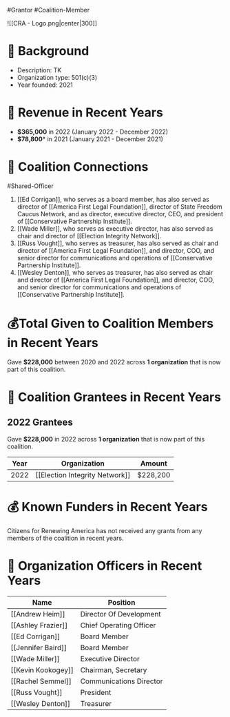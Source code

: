 #Grantor #Coalition-Member


![[CRA - Logo.png|center|300]]

# 📍 Background

- Description: TK
- Organization type: 501(c)(3)
- Year founded: 2021
# 💸 Revenue in Recent Years

- **$365,000** in 2022 (January 2022 - December 2022)
- **$78,800*** in 2021 (January 2021 - December 2021)

# 🔗 Coalition Connections

#Shared-Officer

1. [[Ed Corrigan]], who serves as a board member, has also served as director of [[America First Legal Foundation]], director of State Freedom Caucus Network, and as director, executive director, CEO, and president of [[Conservative Partnership Institute]].
2. [[Wade Miller]], who serves as executive director, has also served as chair and director of [[Election Integrity Network]].
3. [[Russ Vought]], who serves as treasurer, has also served as chair and director of [[America First Legal Foundation]], and director, COO, and senior director for communications and operations of [[Conservative Partnership Institute]].
4. [[Wesley Denton]], who serves as treasurer, has also served as chair and director of [[America First Legal Foundation]], and director, COO, and senior director for communications and operations of [[Conservative Partnership Institute]].

# 💰Total Given to Coalition Members in Recent Years

Gave **$228,000** between 2020 and 2022 across **1 organization** that is now part of this coalition.
# 💸 Coalition Grantees in Recent Years

## 2022 Grantees

Gave **$228,000** in 2022 across **1 organization** that is now part of this coalition.

| Year | Organization                   | Amount   |
| ---- | ------------------------------ | -------- |
| 2022 | [[Election Integrity Network]] | $228,200 |

# 💰 Known Funders in Recent Years  

Citizens for Renewing America has not received any grants from any members of the coalition in recent years.
# 💼 Organization Officers in Recent Years

| Name               | Position                |
| ------------------ | ----------------------- |
| [[Andrew Heim]]    | Director Of Development |
| [[Ashley Frazier]] | Chief Operating Officer |
| [[Ed Corrigan]]    | Board Member            |
| [[Jennifer Baird]] | Board Member            |
| [[Wade Miller]]    | Executive Director      |
| [[Kevin Kookogey]] | Chairman, Secretary     |
| [[Rachel Semmel]]  | Communications Director |
| [[Russ Vought]]    | President               |
| [[Wesley Denton]]  | Treasurer               |
